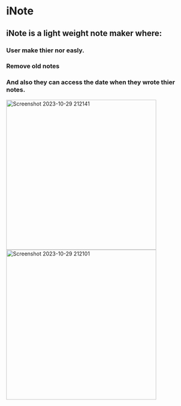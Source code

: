 # iNote
## iNote is a light weight note maker where: 
### User make thier nor easly.
### Remove old notes
### And also they can access the date when they wrote thier notes.
<img width="400" alt="Screenshot 2023-10-29 212141" src="https://github.com/nasifayc/iNote/assets/130219241/751cda3e-9b6e-4927-ad14-ab8426d7a94f">
<img width="400" alt="Screenshot 2023-10-29 212101" src="https://github.com/nasifayc/iNote/assets/130219241/af48a2ac-c744-44c2-8cb3-ee328e0d8dcf">
